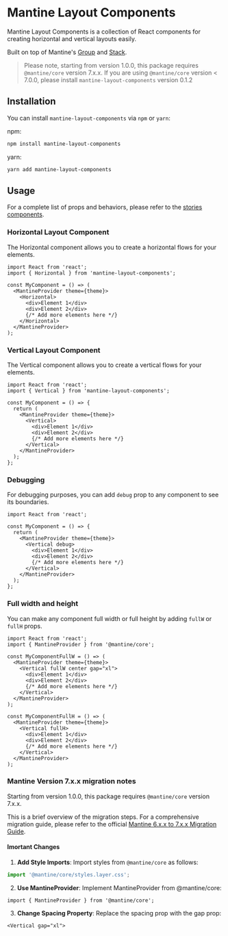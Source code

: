 # Mantine Layout Components

Mantine Layout Components is a collection of React components for creating horizontal and vertical layouts easily.

Built on top of Mantine's [Group](https://mantine.dev/core/group/) and [Stack](https://mantine.dev/core/stack/).

> Please note, starting from version 1.0.0, this package requires `@mantine/core` version 7.x.x.
> If you are using `@mantine/core` version < 7.0.0, please install `mantine-layout-components` version 0.1.2

## Installation

You can install `mantine-layout-components` via `npm` or `yarn`:

npm:

```bash
npm install mantine-layout-components
```

yarn:

```bash
yarn add mantine-layout-components
```

## Usage

For a complete list of props and behaviors, please refer to the [stories components](./stories/).

### Horizontal Layout Component

The Horizontal component allows you to create a horizontal flows for your elements.

```tsx
import React from 'react';
import { Horizontal } from 'mantine-layout-components';

const MyComponent = () => (
  <MantineProvider theme={theme}>
    <Horizontal>
      <div>Element 1</div>
      <div>Element 2</div>
      {/* Add more elements here */}
    </Horizontal>
  </MantineProvider>
);
```

### Vertical Layout Component

The Vertical component allows you to create a vertical flows for your elements.

```tsx
import React from 'react';
import { Vertical } from 'mantine-layout-components';

const MyComponent = () => {
  return (
    <MantineProvider theme={theme}>
      <Vertical>
        <div>Element 1</div>
        <div>Element 2</div>
        {/* Add more elements here */}
      </Vertical>
    </MantineProvider>
  );
};
```

### Debugging

For debugging purposes, you can add `debug` prop to any component to see its boundaries.

```tsx
import React from 'react';

const MyComponent = () => {
  return (
    <MantineProvider theme={theme}>
      <Vertical debug>
        <div>Element 1</div>
        <div>Element 2</div>
        {/* Add more elements here */}
      </Vertical>
    </MantineProvider>
  );
};
```

### Full width and height

You can make any component full width or full height by adding `fullW` or `fullH` props.

```tsx
import React from 'react';
import { MantineProvider } from '@mantine/core';

const MyComponentFullW = () => (
  <MantineProvider theme={theme}>
    <Vertical fullW center gap="xl">
      <div>Element 1</div>
      <div>Element 2</div>
      {/* Add more elements here */}
    </Vertical>
  </MantineProvider>
);

const MyComponentFullH = () => (
  <MantineProvider theme={theme}>
    <Vertical fullH>
      <div>Element 1</div>
      <div>Element 2</div>
      {/* Add more elements here */}
    </Vertical>
  </MantineProvider>
);
```

### Mantine Version 7.x.x migration notes

Starting from version 1.0.0, this package requires `@mantine/core` version 7.x.x.

This is a brief overview of the migration steps. For a comprehensive migration guide, please refer to the official [Mantine 6.x.x to 7.x.x Migration Guide](https://mantine.dev/guides/6x-to-7x/).

#### Imortant Changes

1. **Add Style Imports**: Import styles from `@mantine/core` as follows:

```ts
import '@mantine/core/styles.layer.css';
```

2. **Use MantineProvider**: Implement MantineProvider from @mantine/core:

```tsx
import { MantineProvider } from '@mantine/core';
```

3. **Change Spacing Property**: Replace the spacing prop with the gap prop:

```tsx
<Vertical gap="xl">
```
